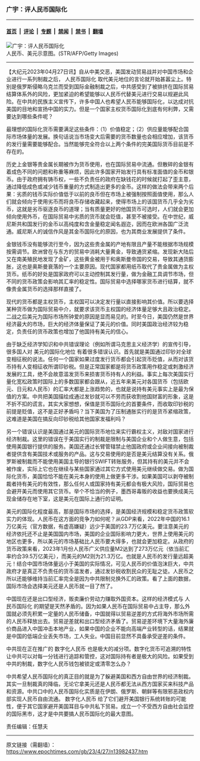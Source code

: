 ### 广宇：评人民币国际化

---

#### [首页](../../../..?n13982437) &nbsp;|&nbsp; [评论](../../../../../epoch-comment?n13982437) &nbsp;|&nbsp; [专题](../../../../../epoch-special?n13982437) &nbsp;|&nbsp; [禁闻](../../../../../epoch-news?n13982437) &nbsp;|&nbsp; [禁书](../../../../../books?n13982437) &nbsp;|&nbsp; [翻墙](https://github.com/gfw-breaker/nogfw/blob/master/README.md?n13982437)


<div><img alt="广宇：评人民币国际化" class="attachment-djy_600_400 size-djy_600_400 wp-post-image" src="https://i.epochtimes.com/assets/uploads/2022/08/id13801621-a4-1@1200x1200-600x400.jpg"/>
<div class="caption">
 人民币、美元示意图。(STR/AFP/Getty Images)
</div></div><hr/><div class="post_content" id="artbody" itemprop="articleBody">
 <!-- article content begin -->
 <p>
  【大纪元2023年04月27日讯】自从中美交恶，美国发动贸易战并对中国市场和企业进行一系列制裁之后，
  <ok href="https://www.epochtimes.com/gb/tag/%E4%BA%BA%E6%B0%91%E5%B8%81%E5%9B%BD%E9%99%85%E5%8C%96.html">
   人民币国际化
  </ok>
  取代美元地位的言论就开始甚嚣尘上。特别是俄罗斯侵略乌克兰而受到国际金融制裁之后，中共感受到了被排挤在国际贸易结算体系外的风险，更加紧迫的希望能够以人民币代替美元进行交易以规避此风险。在中共的民族主义宣传下，许多中国人也希望人民币能够国际化，以达成对抗美国的目地和宣扬中国的实力。但是一个国家主权货币国际化到底有何利弊，又需要达到哪些条件呢？
 </p>
 <p>
  最理想的国际化货币需要满足这些条件：（1）价值稳定；（2）供应量能够配合国际市场体量的发展。换句话说当市场变大后需要的货币数量也会相应增加，该货币的发行量需要能够配合。当然能够完全符合以上两个条件的完美国际货币目前是不存在的。
 </p>
 <p>
  历史上金银等贵金属长期被作为货币使用，也在国际贸易中流通。但散碎的金银有着成色不同的问题和称重等麻烦，因此许多国家开始发行具有标准面值的金币和银币。由于政府拥有铸币权，一些不负责任的政府在缺钱花的时候就打起了歪主意，通过降低成色或减少钱币重量的方式制造出更多的金币。这样的做法会带来两个后果：劣质的钱币实际价值低于以前的良币但在市场上被强制按照面值使用，那么人们就会倾向于使用劣币而将良币存储收藏起来，使得市场上的该国货币几乎全为劣币，这就是劣币驱逐良币的道理；当有质量更好的他国货币可选时，人们就会更加倾向使用外币，在国际贸易中劣质的货币就会贬值，甚至不被接受。在中世纪，威尼斯共和国发行的金币以高纯度和含金量稳定闻名遐迩，因而在欧洲各国广泛流通。威尼斯人的诚信作风是其金币国际化的原因，也为其商业发展提供了条件。
 </p>
 <p>
  金银钱币没有能够流行至今，因为这些贵金属的产地有限且产量不能根据市场规模按需调节。欧洲曾在与东方的贸易中消耗大量黄金，导致通货紧缩。发现新大陆后又在南美殖民地发现了金矿，这些黄金被用于和奥斯曼帝国的交易，导致其通货膨胀，这也是奥斯曼衰落的一个主要原因。现代国家都用纸币取代了贵金属做为主权货币。纸币的好处是国家政府可以主动控制其发行量，做为金融工具调节市场，但不同的货币政策会影响其汇率的稳定性。国际贸易中选择哪家货币进行结算，就不像贵金属货币的选择那样直接了。
 </p>
 <p>
  现代的货币都是主权货币，主权国可以决定发行量以直接影响其价值。所以要选择某种货币做为国际贸易中介，就要求该货币主权国的经济体量足够大且政治稳定。二战之后美元为国际市场所钟爱的原因是显而易见的。时至今日，美国仍然是世界经济最大的市场，巨大的经济体量保证了美元的价值。同时美国政治经济较为稳定，负责任的货币政策也增加了他国持有美元的信心。
 </p>
 <p>
  由于缺乏经济学知识和中共错误理论（例如所谓马克思主义经济学）的宣传引导，很多国人对
  <ok href="https://www.epochtimes.com/gb/tag/%E7%BE%8E%E5%85%83%E7%9A%84%E5%9B%BD%E9%99%85%E5%8C%96%E5%9C%B0%E4%BD%8D.html">
   美元的国际化地位
  </ok>
  有着很多错误认识。首先就是美国通过印钞对全球变相征税的说法。任何一个国家如果过度发行货币都会引起货币贬值，从而对该货币持有人变相征收所谓印钞税。但是正常国家都是将货币政策用作稳定或刺激经济发展的工具，绝不会故意滥发货币来损害货币持有人的利益。事实上每次美国实行量化宽松政策时国际上的多数国家都会跟从，近五年来美元对各国货币（包括欧元、日元和人民币）的汇率大都是上涨趋势的，也就是说持有美元事实上是最为保值的方案。中共把美国描绘成通过发钞就可以不劳而获收割他国财富的形象，这是不折不扣的谎言。其实大家想想，保值是货币国际化的首要条件，而收取印钞税的前提是贬值，这不是正好矛盾吗？当下美国为了压制通胀实行的是货币紧缩政策，这难道是美国在搞反向印钞税给其他国家发福利吗？
 </p>
 <p>
  另一个错误认识是美国通过美元的国际货币地位来实行霸权主义，对敌对国家进行经济制裁。这里的错误在于美国实行的制裁是限制与美国企业和个人做生意，包括使用美国银行提供的服务。美国还通过长臂管辖禁止他国政府或企业间接向被制裁者提供含有美国技术或服务的产品。这与交易使用的是否是美元结算没有关系。俄罗斯被制裁而不能使用美国主导的银行SWIFT转账服务，但其持有的美元并不会被作废，实际上它也在继续与某些国家通过其它方式使用美元继续做交易。做为国际化货币，美国恰恰不能在美元本身的使用上做更多干涉。如果美国可以剥夺被制裁者持有美元的有效性，那么任何人或国家持有美元都会有极大风险，国际贸易也会避开美元而使用其它货币。举个不恰当的例子，墨西哥毒贩的收益也要换成美元现金储存在地下室，这是美元在国际上通行的证明。
 </p>
 <p>
  美元的国际化程度最高，那是国际市场的选择，是美国经济规模和稳定货币政策软实力的体现。人民币在这方面的竞争力如何呢？从GDP来看，2022年中国的16.1万亿美元（官方数据，有虚高嫌疑）远少于美国的23.7万亿美元。要注意美元的经济依托还不止是美国国内市场，美国的企业国际影响力更大，世界上使用美元的地区也更多，所以美元的市场基础比人民币要大得多，也就会更加稳定。从政府的货币政策来看，2023年1月份人民币广义供应量M2达到了273万亿元（依当前汇率约合39.5万亿美元），而美元的M2则为21.3万亿。也就是人民币的发行量远超美元！结合中国市场体量远小于美国的实际情况，可见人民币的价值泡沫巨大，中共政府才是真正不负责任的货币滥发者，通过发钞税收割民众的无耻之徒。人民币之所以还能够维持当前汇率完全是因为中共限制兑换外汇的政策。看了上面的数据，国际市场会选择美元还是人民币就一目了然了。
 </p>
 <p>
  中国现在还是出口型经济，贩卖廉价劳动力赚取外国资本。这样的经济模式与
  <ok href="https://www.epochtimes.com/gb/tag/%E4%BA%BA%E6%B0%91%E5%B8%81%E5%9B%BD%E9%99%85%E5%8C%96.html">
   人民币国际化
  </ok>
  的期望是天然矛盾的。因为如果人民币在国际贸易中占主导，那么外国就必须先积累一定量的人民币储备，中国就得以贸易逆差的方式将海外市场所需的人民币释放出去。贸易逆差就和出口型经济矛盾了。贸易逆差环境下大量海外廉价商品进入中国冲击本地产业，如果中国的企业不能向高端产业转型的话，结果就是中国的低端企业丢失市场，工人失业。中国目前显然不具备承受逆差的条件。
 </p>
 <p>
  中共现在正在推广的
  <ok href="https://www.epochtimes.com/gb/tag/%E6%95%B0%E5%AD%97%E5%8C%96%E4%BA%BA%E6%B0%91%E5%B8%81.html">
   数字化人民币
  </ok>
  也是极大的减分项。数字化货币可追溯的特性让中共可以对每一分钱进行追踪和管控，这对国际持有者是极大的风险。如果受到中共的制裁，数字化人民币钱包被锁定或清零怎么办？
 </p>
 <p>
  中共希望人民币国际化的真正目的就是为了躲避美国和西方自由世界的经济制裁。其实一旦制裁真的降临，无论它拿美元还是人民币都无法从西方国家买来科技产品和资源。中共口中的人民币国际化实质是在伊朗、俄罗斯、朝鲜等有限邪恶政权内部实现人民币自由流通。
  <ok href="https://www.epochtimes.com/gb/tag/%E6%95%B0%E5%AD%97%E5%8C%96%E4%BA%BA%E6%B0%91%E5%B8%81.html">
   数字化人民币
  </ok>
  给了它们避开美国银行系统转账的可能性，便于其它国家避开美国耳目与中共私下贸易。成立一个不受西方自由社会监控的国际黑市，这才是中共要搞人民币国际化的最大意图。
 </p>
 <p>
  责任编辑：任慧夫
 </p>
 <!-- article content end -->
 <div id="below_article_ad">
 </div>
</div>


---

原文链接（需翻墙）：https://www.epochtimes.com/gb/23/4/27/n13982437.htm